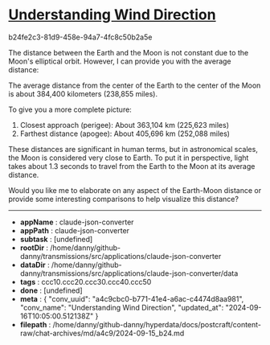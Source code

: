 # [Understanding Wind Direction](https://claude.ai/chat/a4c9cbc0-b771-41e4-a6ac-c4474d8aa981)

b24fe2c3-81d9-458e-94a7-4fc8c50b2a5e

 The distance between the Earth and the Moon is not constant due to the Moon's elliptical orbit. However, I can provide you with the average distance:

The average distance from the center of the Earth to the center of the Moon is about 384,400 kilometers (238,855 miles).

To give you a more complete picture:

1. Closest approach (perigee): About 363,104 km (225,623 miles)
2. Farthest distance (apogee): About 405,696 km (252,088 miles)

These distances are significant in human terms, but in astronomical scales, the Moon is considered very close to Earth. To put it in perspective, light takes about 1.3 seconds to travel from the Earth to the Moon at its average distance.

Would you like me to elaborate on any aspect of the Earth-Moon distance or provide some interesting comparisons to help visualize this distance?

---

* **appName** : claude-json-converter
* **appPath** : claude-json-converter
* **subtask** : [undefined]
* **rootDir** : /home/danny/github-danny/transmissions/src/applications/claude-json-converter
* **dataDir** : /home/danny/github-danny/transmissions/src/applications/claude-json-converter/data
* **tags** : ccc10.ccc20.ccc30.ccc40.ccc50
* **done** : [undefined]
* **meta** : {
  "conv_uuid": "a4c9cbc0-b771-41e4-a6ac-c4474d8aa981",
  "conv_name": "Understanding Wind Direction",
  "updated_at": "2024-09-16T10:05:00.512138Z"
}
* **filepath** : /home/danny/github-danny/hyperdata/docs/postcraft/content-raw/chat-archives/md/a4c9/2024-09-15_b24.md